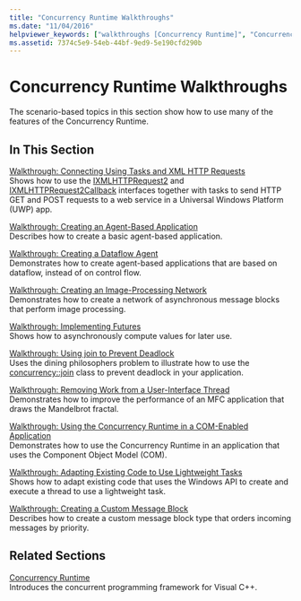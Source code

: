 ```yaml
---
title: "Concurrency Runtime Walkthroughs"
ms.date: "11/04/2016"
helpviewer_keywords: ["walkthroughs [Concurrency Runtime]", "Concurrency Runtime, walkthroughs"]
ms.assetid: 7374c5e9-54eb-44bf-9ed9-5e190cfd290b
---
```

# Concurrency Runtime Walkthroughs

The scenario-based topics in this section show how to use many of the features of the Concurrency Runtime.

## In This Section

[Walkthrough: Connecting Using Tasks and XML HTTP Requests](../../parallel/concrt/walkthrough-connecting-using-tasks-and-xml-http-requests.md)<br/>
Shows how to use the [IXMLHTTPRequest2](/windows/win32/api/msxml6/nn-msxml6-ixmlhttprequest2) and [IXMLHTTPRequest2Callback](/windows/win32/api/msxml6/nn-msxml6-ixmlhttprequest2callback) interfaces together with tasks to send HTTP GET and POST requests to a web service in a Universal Windows Platform (UWP) app.

[Walkthrough: Creating an Agent-Based Application](../../parallel/concrt/walkthrough-creating-an-agent-based-application.md)<br/>
Describes how to create a basic agent-based application.

[Walkthrough: Creating a Dataflow Agent](../../parallel/concrt/walkthrough-creating-a-dataflow-agent.md)<br/>
Demonstrates how to create agent-based applications that are based on dataflow, instead of on control flow.

[Walkthrough: Creating an Image-Processing Network](../../parallel/concrt/walkthrough-creating-an-image-processing-network.md)<br/>
Demonstrates how to create a network of asynchronous message blocks that perform image processing.

[Walkthrough: Implementing Futures](../../parallel/concrt/walkthrough-implementing-futures.md)<br/>
Shows how to asynchronously compute values for later use.

[Walkthrough: Using join to Prevent Deadlock](../../parallel/concrt/walkthrough-using-join-to-prevent-deadlock.md)<br/>
Uses the dining philosophers problem to illustrate how to use the [concurrency::join](../../parallel/concrt/reference/join-class.md) class to prevent deadlock in your application.

[Walkthrough: Removing Work from a User-Interface Thread](../../parallel/concrt/walkthrough-removing-work-from-a-user-interface-thread.md)<br/>
Demonstrates how to improve the performance of an MFC application that draws the Mandelbrot fractal.

[Walkthrough: Using the Concurrency Runtime in a COM-Enabled Application](../../parallel/concrt/walkthrough-using-the-concurrency-runtime-in-a-com-enabled-application.md)<br/>
Demonstrates how to use the Concurrency Runtime in an application that uses the Component Object Model (COM).

[Walkthrough: Adapting Existing Code to Use Lightweight Tasks](../../parallel/concrt/walkthrough-adapting-existing-code-to-use-lightweight-tasks.md)<br/>
Shows how to adapt existing code that uses the Windows API to create and execute a thread to use a lightweight task.

[Walkthrough: Creating a Custom Message Block](../../parallel/concrt/walkthrough-creating-a-custom-message-block.md)<br/>
Describes how to create a custom message block type that orders incoming messages by priority.

## Related Sections

[Concurrency Runtime](../../parallel/concrt/concurrency-runtime.md)<br/>
Introduces the concurrent programming framework for Visual C++.
